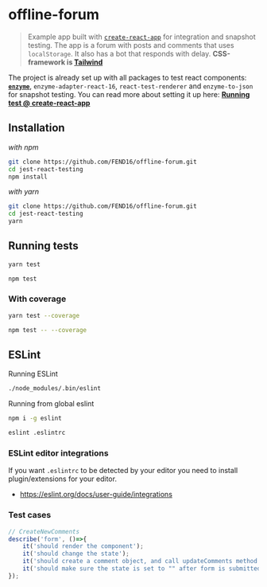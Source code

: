 # offline-forum

>Example app built with [`create-react-app`](https://github.com/facebookincubator/create-react-app) for integration and snapshot testing. The app is a forum with posts and comments that uses `localStorage`. It also has a bot that responds with delay. **CSS-framework is [Tailwind](https://tailwindcss.com/)**

The project is already set up with all packages to test react components: [**`enzyme`**](http://airbnb.io/enzyme/docs/api/), `enzyme-adapter-react-16`, `react-test-renderer` and `enzyme-to-json` for snapshot testing. You can read more about setting it up here: [**Running test @ create-react-app**](https://github.com/facebookincubator/create-react-app/blob/master/packages/react-scripts/template/README.md#running-tests)


## Installation

_with npm_
```bash
git clone https://github.com/FEND16/offline-forum.git
cd jest-react-testing
npm install
```
_with yarn_
```bash
git clone https://github.com/FEND16/offline-forum.git
cd jest-react-testing
yarn
```

## Running tests

```bash
yarn test
```
```bash
npm test
```

### With coverage


```bash
yarn test --coverage
```
```bash
npm test -- --coverage
```

## ESLint

Running ESLint

```bash
./node_modules/.bin/eslint
```

Running from global eslint

```bash
npm i -g eslint
```

```bash
eslint .eslintrc
```

### ESLint editor integrations

If you want `.eslintrc` to be detected by your editor you need to install plugin/extensions for your editor.

* https://eslint.org/docs/user-guide/integrations

### Test cases
```javascript
// CreateNewComments
describe('form', ()=>{
    it('should render the component');
    it('should change the state');
    it('should create a comment object, and call updateComments method with postId argument');
    it('should make sure the state is set to "" after form is submitted');
});
```
